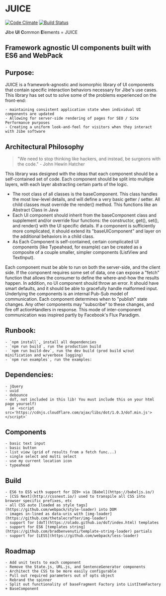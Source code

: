 JUICE
==================

[![Code Climate](https://codeclimate.com/github/jibeinc/juice/badges/gpa.svg)](https://codeclimate.com/github/jibeinc/juice)
[![Build Status](https://travis-ci.org/jibeinc/juice.svg?branch=master)](https://travis-ci.org/jibeinc/juice)

**J**ibe **UI** **C**ommon **E**lements = JUICE

Framework agnostic UI components built with ES6 and WebPack
-----------------------------------------------------------

## Purpose:
JUICE is a framework-agnostic and isomorphic library of UI components that contain specific interaction behaviors necessary for Jibe's use cases. This library has set out to solve some of the problems experienced on the front-end:

    - maintaining consistent application state when individual UI components are updated
    - Allowing for server-side rendering of pages for SEO / Site Performance purposes
    - Creating a uniform look-and-feel for visitors when they interact with Jibe software

## Architectural Philosophy

> "We need to stop thinking like hackers, and instead, be surgeons with the code." - John Hewin Hatcher

This library was designed with the ideas that each component should be a self-contained set of code. Each component should be split into multiple layers, with each layer abstracting certain parts of the logic.

 - The root class of all classes is the baseComponent. This class handles the most low-level details, and will define a very basic getter / setter. All child classes must override the render() method. This functions like an Abstract Class in Java
 - Each UI component should inherit from the baseComponent class and supplement and/or override four functions: the constructor, get(), set(), and render() with the UI specific details. If a component is sufficiently more complicated, it should extend its "baseUIComponent" and layer on the additional behaviors in a child class.
 - As Each Component is self-contained, certain complicated UI components (like Typeahead, for example) can be created as a composite of a couple smaller, simpler components (ListView and TextInput).

Each component must be able to run on both the server-side, and the client side. If the component requires some set of data, one can expose a "fetch" function that allows the consumer to define the where-and-how the results happen. In addition, no UI component should throw an error. It should have smart defaults, and it should be able to gracefully handle malformed input.
Underlying the components is an internal Pub-Sub model of communication. Each component determines when to "publish" state changes. Any other components may "subscribe" to these changes, and fire off actionHandlers in response. This mode of inter-component communication was inspired partly by Facebook's Flux Paradigm.

## Runbook:

    - `npm install`, install all dependencies
    - `npm run build`, run the production build
    - `npm run build-dev`, run the dev build (prod build w/out minification and w/verbose logging)
    - `npm run examples`, run the examples:

## Dependencies:

    - jQuery
    - uuid
    - debounce
    - doT, not included in this lib! You must include this on your html page yourself)
      ie `<script src='https://cdnjs.cloudflare.com/ajax/libs/dot/1.0.3/doT.min.js'></script>`

## Components

    - basic text input
    - basic button
    - list view (grid of results from a fetch func...)
    - single select and multi select
    - use my current location icon
    - typeahead

## Build

    - ES6 to ES5 with support for IE9+ via [Babel](https://babeljs.io/)
    - [CSS Next](http://cssnext.io/) used to transpile all CSS into browser specific prefixes, etc
    - all CSS auto [loaded as style tags](https://github.com/webpack/style-loader) into DOM
    - images in-lined as data-uris with [img-loader](https://github.com/thetalecrafter/img-loader)
    - support for [doT](https://olado.github.io/doT/index.html) templates
    - support for ES6 [templates string](https://github.com/bradbenvenuti/template-string-loader) partials
    - support for [LESS](https://github.com/webpack/less-loader)

## Roadmap

    - Add unit tests to each component
    - Remove the State.js, URL.js, and SentenceGenerator components
    - Architect the CSS to be more easily configurable
    - Pull out required parameters out of opts object
    - Rebrand the spinner
    - Split out functionality of baseFragment Factory into ListItemFactory + BaseComponent
